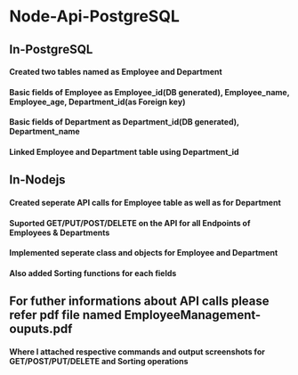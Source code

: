 # Node-Api-PostgreSQL
## In-PostgreSQL
#### Created two tables named as Employee and Department
#### Basic fields of Employee as Employee_id(DB generated), Employee_name, Employee_age, Department_id(as Foreign key)
#### Basic fields of Department as Department_id(DB generated), Department_name
#### Linked Employee and Department table using Department_id
## In-Nodejs
#### Created seperate API calls for Employee table as well as for Department
#### Suported GET/PUT/POST/DELETE on the API for all Endpoints of Employees & Departments
#### Implemented seperate class and objects for Employee and Department
#### Also added Sorting functions for each fields 
## For futher informations about API calls please refer pdf file named EmployeeManagement-ouputs.pdf 
#### Where I attached respective commands and output screenshots for GET/POST/PUT/DELETE and Sorting operations
